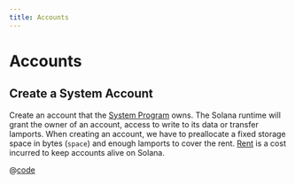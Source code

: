 ```yaml
---
title: Accounts
---
```


# Accounts

## Create a System Account

Create an account that the [System Program][1] owns. The Solana runtime will grant the owner of an account, access to write to its data or transfer lamports. When creating an account, we have to preallocate a fixed storage space in bytes (`space`) and enough lamports to cover the rent.
[Rent][2] is a cost incurred to keep accounts alive on Solana.

<CodeGroup>
  <CodeGroupItem title="TS" active>

@[code](@/code/create-system-account/create-system-account.en.ts)

  </CodeGroupItem>
</CodeGroup>

[1]: https://docs.solana.com/developing/clients/javascript-reference#systemprogram
[2]: https://docs.solana.com/developing/programming-model/accounts#rent